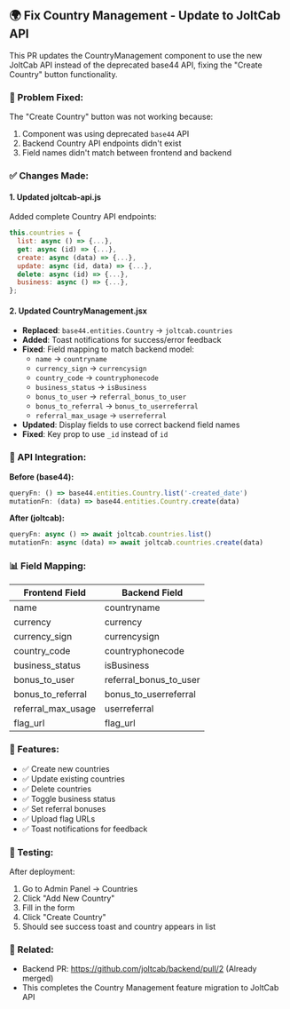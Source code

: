 ## 🌍 Fix Country Management - Update to JoltCab API

This PR updates the CountryManagement component to use the new JoltCab API instead of the deprecated base44 API, fixing the "Create Country" button functionality.

### 🐛 Problem Fixed:

The "Create Country" button was not working because:
1. Component was using deprecated `base44` API
2. Backend Country API endpoints didn't exist
3. Field names didn't match between frontend and backend

### ✅ Changes Made:

#### 1. Updated joltcab-api.js
Added complete Country API endpoints:
```javascript
this.countries = {
  list: async () => {...},
  get: async (id) => {...},
  create: async (data) => {...},
  update: async (id, data) => {...},
  delete: async (id) => {...},
  business: async () => {...},
};
```

#### 2. Updated CountryManagement.jsx
- **Replaced**: `base44.entities.Country` → `joltcab.countries`
- **Added**: Toast notifications for success/error feedback
- **Fixed**: Field mapping to match backend model:
  - `name` → `countryname`
  - `currency_sign` → `currencysign`
  - `country_code` → `countryphonecode`
  - `business_status` → `isBusiness`
  - `bonus_to_user` → `referral_bonus_to_user`
  - `bonus_to_referral` → `bonus_to_userreferral`
  - `referral_max_usage` → `userreferral`
- **Updated**: Display fields to use correct backend field names
- **Fixed**: Key prop to use `_id` instead of `id`

### 🔄 API Integration:

**Before (base44):**
```javascript
queryFn: () => base44.entities.Country.list('-created_date')
mutationFn: (data) => base44.entities.Country.create(data)
```

**After (joltcab):**
```javascript
queryFn: async () => await joltcab.countries.list()
mutationFn: async (data) => await joltcab.countries.create(data)
```

### 📊 Field Mapping:

| Frontend Field | Backend Field |
|---------------|---------------|
| name | countryname |
| currency | currency |
| currency_sign | currencysign |
| country_code | countryphonecode |
| business_status | isBusiness |
| bonus_to_user | referral_bonus_to_user |
| bonus_to_referral | bonus_to_userreferral |
| referral_max_usage | userreferral |
| flag_url | flag_url |

### 🎯 Features:

- ✅ Create new countries
- ✅ Update existing countries
- ✅ Delete countries
- ✅ Toggle business status
- ✅ Set referral bonuses
- ✅ Upload flag URLs
- ✅ Toast notifications for feedback

### 🧪 Testing:

After deployment:
1. Go to Admin Panel → Countries
2. Click "Add New Country"
3. Fill in the form
4. Click "Create Country"
5. Should see success toast and country appears in list

### 🔗 Related:

- Backend PR: https://github.com/joltcab/backend/pull/2 (Already merged)
- This completes the Country Management feature migration to JoltCab API